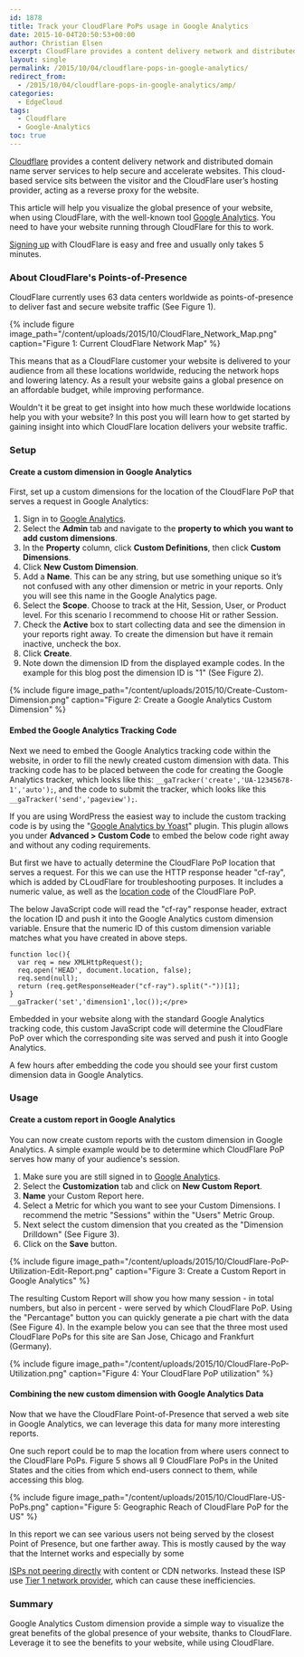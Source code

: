 ```yaml
---
id: 1878
title: Track your CloudFlare PoPs usage in Google Analytics
date: 2015-10-04T20:50:53+00:00
author: Christian Elsen
excerpt: CloudFlare provides a content delivery network and distributed domain name server services to help secure and accelerate websites. This cloud-based service sits between the visitor and the CloudFlare user’s hosting provider, acting as a reverse proxy for the website. This article will help you visualize the global presence of your website, when using CloudFlare, with the well-known tool Google Analytics. You need to have your website running through CloudFlare for this to work.
layout: single
permalink: /2015/10/04/cloudflare-pops-in-google-analytics/
redirect_from:
  - /2015/10/04/cloudflare-pops-in-google-analytics/amp/
categories:
  - EdgeCloud
tags:
  - Cloudflare
  - Google-Analytics
toc: true
---
```

[Cloudflare](https://www.cloudflare.com/) provides a content delivery network and distributed domain name server services to help secure and accelerate websites. This cloud-based service sits between the visitor and the CloudFlare user’s hosting provider, acting as a reverse proxy for the website.

This article will help you visualize the global presence of your website, when using CloudFlare, with the well-known tool [Google Analytics](https://www.google.com/analytics/). You need to have your website running through CloudFlare for this to work.

[Signing up](https://www.cloudflare.com/a/sign-up) with CloudFlare is easy and free and usually only takes 5 minutes.

### About CloudFlare's Points-of-Presence

CloudFlare currently uses 63 data centers worldwide as points-of-presence to deliver fast and secure website traffic (See Figure 1).

{% include figure image_path="/content/uploads/2015/10/CloudFlare_Network_Map.png" caption="Figure 1: Current CloudFlare Network Map" %}

This means that as a CloudFlare customer your website is delivered to your audience from all these locations worldwide, reducing the network hops and lowering latency. As a result your website gains a global presence on an affordable budget, while improving performance.

Wouldn't it be great to get insight into how much these worldwide locations help you with your website? In this post you will learn how to get started by gaining insight into which CloudFlare location delivers your website traffic.

### Setup

#### Create a custom dimension in Google Analytics

First, set up a custom dimensions for the location of the CloudFlare PoP that serves a request in Google Analytics:

  1. Sign in to [Google Analytics](https://www.google.com/analytics/web/#home/).
  2. Select the **Admin** tab and navigate to the **property to which you want to add custom dimensions**.
  3. In the **Property** column, click **Custom Definitions**, then click **Custom Dimensions**.
  4. Click **New Custom Dimension**.
  5. Add a **Name**.
  This can be any string, but use something unique so it’s not confused with any other dimension or metric in your reports. Only you will see this name in the Google Analytics page.
  6. Select the **Scope**.
  Choose to track at the Hit, Session, User, or Product level. For this scenario I recommend to choose Hit or rather Session.
  7. Check the **Active** box to start collecting data and see the dimension in your reports right away. To create the dimension but have it remain inactive, uncheck the box.
  8. Click **Create**.
  9. Note down the dimension ID from the displayed example codes. In the example for this blog post the dimension ID is "1" (See Figure 2).

{% include figure image_path="/content/uploads/2015/10/Create-Custom-Dimension.png" caption="Figure 2: Create a Google Analytics Custom Dimension" %}

#### Embed the Google Analytics Tracking Code

Next we need to embed the Google Analytics tracking code within the website, in order to fill the newly created custom dimension with data. This tracking code has to be placed between the code for creating the Google Analytics tracker, which looks like this: `__gaTracker('create','UA-12345678-1','auto');`, and the code to submit the tracker, which looks like this `__gaTracker('send','pageview');`.

If you are using WordPress the easiest way to include the custom tracking code is by using the "[Google Analytics by Yoast](https://wordpress.org/plugins/google-analytics-for-wordpress/)" plugin. This plugin allows you under **Advanced > Custom Code** to embed the below code right away and without any coding requirements.

But first we have to actually determine the CloudFlare PoP location that serves a request. For this we can use the HTTP response header "cf-ray", which is added by CLoudFlare for troubleshooting purposes. It includes a numeric value, as well as the [location code](https://www.cloudflarestatus.com/) of the CloudFlare PoP.

The below JavaScript code will read the "cf-ray" response header, extract the location ID and push it into the Google Analytics custom dimension variable. Ensure that the numeric ID of this custom dimension variable matches what you have created in above steps.

    function loc(){
      var req = new XMLHttpRequest();
      req.open('HEAD', document.location, false);
      req.send(null);
      return (req.getResponseHeader("cf-ray").split("-"))[1];
    }
    __gaTracker('set','dimension1',loc());</pre>

Embedded in your website along with the standard Google Analytics tracking code, this custom JavaScript code will determine the CloudFlare PoP over which the corresponding site was served and push it into Google Analytics.

A few hours after embedding the code you should see your first custom dimension data in Google Analytics.

### Usage

#### Create a custom report in Google Analytics

You can now create custom reports with the custom dimension in Google Analytics. A simple example would be to determine which CloudFlare PoP serves how many of your audience's session.

  1. Make sure you are still signed in to [Google Analytics](https://www.google.com/analytics/web/#home/).
  2. Select the **Customization** tab and click on **New Custom Report**.
  3. **Name** your Custom Report here.
  4. Select a Metric for which you want to see your Custom Dimensions. I recommend the metric "Sessions" within the "Users" Metric Group.
  5. Next select the custom dimension that you created as the "Dimension Drilldown" (See Figure 3).
  6. Click on the **Save** button.

{% include figure image_path="/content/uploads/2015/10/CloudFlare-PoP-Utilization-Edit-Report.png" caption="Figure 3: Create a Custom Report in Google Analytics" %}

The resulting Custom Report will show you how many session - in total numbers, but also in percent - were served by which CloudFlare PoP. Using the "Percantage" button you can quickly generate a pie chart with the data (See Figure 4). In the example below you can see that the three most used CloudFlare PoPs for this site are San Jose, Chicago and Frankfurt (Germany).

{% include figure image_path="/content/uploads/2015/10/CloudFlare-PoP-Utilization.png" caption="Figure 4: Your CloudFlare PoP utilization" %}

#### Combining the new custom dimension with Google Analytics Data

Now that we have the CloudFlare Point-of-Presence that served a web site in Google Analytics, we can leverage this data for many more interesting reports.

One such report could be to map the location from where users connect to the CloudFlare PoPs. Figure 5 shows all 9 CloudFlare PoPs in the United States and the cities from which end-users connect to them, while accessing this blog.

{% include figure image_path="/content/uploads/2015/10/CloudFlare-US-PoPs.png" caption="Figure 5: Geographic Reach of CloudFlare PoP for the US" %}

In this report we can see various users not being served by the closest Point of Presence, but one farther away. This is mostly caused by the way that the Internet works and especially by some

[ISPs not peering directly](https://blog.cloudflare.com/the-relative-cost-of-bandwidth-around-the-world/) with content or CDN networks. Instead these ISP use [Tier 1 network provider](https://en.wikipedia.org/wiki/Tier_1_network), which can cause these inefficiencies.

### Summary

Google Analytics Custom dimension provide a simple way to visualize the great benefits of the global presence of your website, thanks to CloudFlare. Leverage it to see the benefits to your website, while using CloudFlare.

